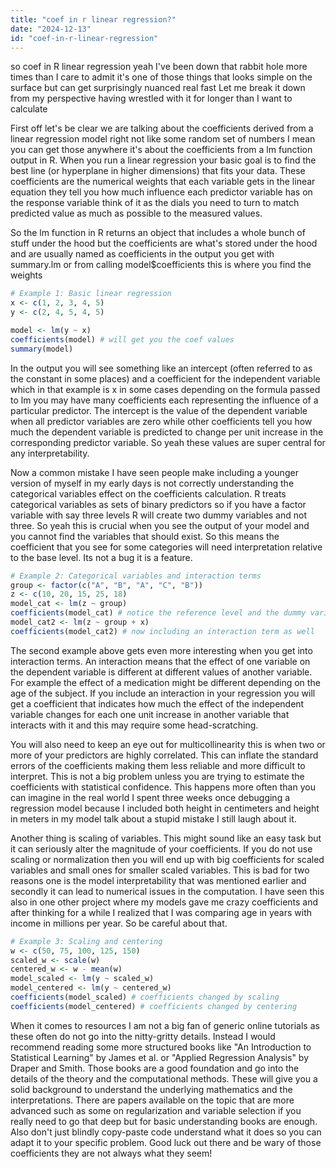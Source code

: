 ```yaml
---
title: "coef in r linear regression?"
date: "2024-12-13"
id: "coef-in-r-linear-regression"
---
```


 so coef in R linear regression yeah I've been down that rabbit hole more times than I care to admit it's one of those things that looks simple on the surface but can get surprisingly nuanced real fast Let me break it down from my perspective having wrestled with it for longer than I want to calculate

First off let's be clear we are talking about the coefficients derived from a linear regression model right not like some random set of numbers I mean you can get those anywhere it's about the coefficients from a lm function output in R. When you run a linear regression your basic goal is to find the best line (or hyperplane in higher dimensions) that fits your data. These coefficients are the numerical weights that each variable gets in the linear equation they tell you how much influence each predictor variable has on the response variable think of it as the dials you need to turn to match predicted value as much as possible to the measured values.

So the lm function in R returns an object that includes a whole bunch of stuff under the hood but the coefficients are what's stored under the hood and are usually named as coefficients in the output you get with summary.lm or from calling model$coefficients this is where you find the weights

```R
# Example 1: Basic linear regression
x <- c(1, 2, 3, 4, 5)
y <- c(2, 4, 5, 4, 5)

model <- lm(y ~ x)
coefficients(model) # will get you the coef values
summary(model)
```

In the output you will see something like an intercept (often referred to as the constant in some places) and a coefficient for the independent variable which in that example is x in some cases depending on the formula passed to lm you may have many coefficients each representing the influence of a particular predictor. The intercept is the value of the dependent variable when all predictor variables are zero while other coefficients tell you how much the dependent variable is predicted to change per unit increase in the corresponding predictor variable. So yeah these values are super central for any interpretability.

Now a common mistake I have seen people make including a younger version of myself in my early days is not correctly understanding the categorical variables effect on the coefficients calculation. R treats categorical variables as sets of binary predictors so if you have a factor variable with say three levels R will create two dummy variables and not three. So yeah this is crucial when you see the output of your model and you cannot find the variables that should exist. So this means the coefficient that you see for some categories will need interpretation relative to the base level. Its not a bug it is a feature.

```R
# Example 2: Categorical variables and interaction terms
group <- factor(c("A", "B", "A", "C", "B"))
z <- c(10, 20, 15, 25, 18)
model_cat <- lm(z ~ group)
coefficients(model_cat) # notice the reference level and the dummy variables
model_cat2 <- lm(z ~ group + x)
coefficients(model_cat2) # now including an interaction term as well
```

The second example above gets even more interesting when you get into interaction terms. An interaction means that the effect of one variable on the dependent variable is different at different values of another variable. For example the effect of a medication might be different depending on the age of the subject. If you include an interaction in your regression you will get a coefficient that indicates how much the effect of the independent variable changes for each one unit increase in another variable that interacts with it and this may require some head-scratching.

You will also need to keep an eye out for multicollinearity this is when two or more of your predictors are highly correlated. This can inflate the standard errors of the coefficients making them less reliable and more difficult to interpret. This is not a big problem unless you are trying to estimate the coefficients with statistical confidence. This happens more often than you can imagine in the real world I spent three weeks once debugging a regression model because I included both height in centimeters and height in meters in my model talk about a stupid mistake I still laugh about it.

Another thing is scaling of variables. This might sound like an easy task but it can seriously alter the magnitude of your coefficients. If you do not use scaling or normalization then you will end up with big coefficients for scaled variables and small ones for smaller scaled variables. This is bad for two reasons one is the model interpretability that was mentioned earlier and secondly it can lead to numerical issues in the computation. I have seen this also in one other project where my models gave me crazy coefficients and after thinking for a while I realized that I was comparing age in years with income in millions per year. So be careful about that.

```R
# Example 3: Scaling and centering
w <- c(50, 75, 100, 125, 150)
scaled_w <- scale(w)
centered_w <- w - mean(w)
model_scaled <- lm(y ~ scaled_w)
model_centered <- lm(y ~ centered_w)
coefficients(model_scaled) # coefficients changed by scaling
coefficients(model_centered) # coefficients changed by centering
```

When it comes to resources I am not a big fan of generic online tutorials as these often do not go into the nitty-gritty details. Instead I would recommend reading some more structured books like "An Introduction to Statistical Learning" by James et al. or "Applied Regression Analysis" by Draper and Smith. Those books are a good foundation and go into the details of the theory and the computational methods. These will give you a solid background to understand the underlying mathematics and the interpretations. There are papers available on the topic that are more advanced such as some on regularization and variable selection if you really need to go that deep but for basic understanding books are enough. Also don't just blindly copy-paste code understand what it does so you can adapt it to your specific problem. Good luck out there and be wary of those coefficients they are not always what they seem!
